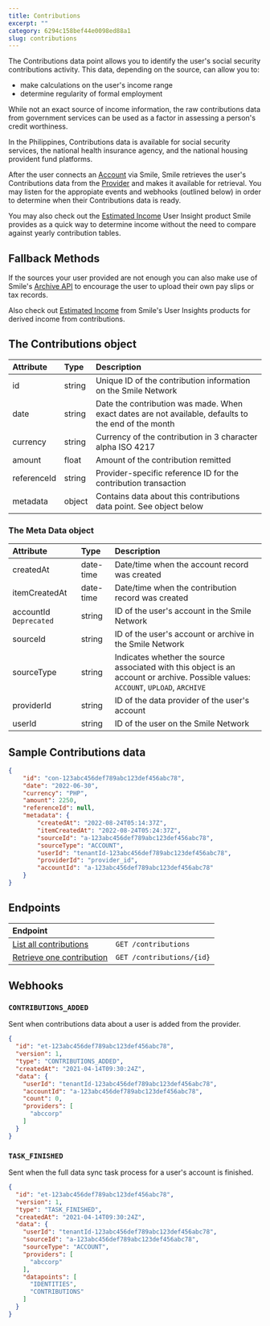 ```yaml
---
title: Contributions
excerpt: ""
category: 6294c158bef44e0098ed88a1
slug: contributions
---
```


The Contributions data point allows you to identify the user's social security contributions activity. This data, depending on the source, can allow you to:

- make calculations on the user's income range
- determine regularity of formal employment

While not an exact source of income information, the raw contributions data from government services can be used as a factor in assessing a person's credit worthiness.

In the Philippines, Contributions data is available for social security services, the national health insurance agency, and the national housing provident fund platforms.

After the user connects an [Account](/reference/accounts) via Smile, Smile retrieves the user's Contributions data from the [Provider](/reference/providers) and makes it available for retrieval. You may listen for the appropiate events and webhooks (outlined below) in order to determine when their Contributions data is ready.

You may also check out the [Estimated Income](/reference/estimated-incomes) User Insight product Smile provides as a quick way to determine income without the need to compare against yearly contribution tables.

## Fallback Methods

If the sources your user provided are not enough you can also make use of Smile's [Archive API](/reference/archives) to encourage the user to upload their own pay slips or tax records.

Also check out [Estimated Income](/reference/estimated-incomes) from Smile's User Insights products for derived income from contributions.

## The Contributions object

| Attribute  | Type   | Description |
| :--------- | :----- | :------- |
| id | string | Unique ID of the contribution information on the Smile Network |
| date | string | Date the contribution was made. When exact dates are not available, defaults to the end of the month |
| currency | string | Currency of the contribution in 3 character alpha ISO 4217 |
| amount | float | Amount of the contribution remitted |
| referenceId | string | Provider-specific reference ID for the contribution transaction |
| metadata | object | Contains data about this contributions data point. See object below |


### The Meta Data object

| Attribute  | Type   | Description |
| :--------- | :----- | :------- |
| createdAt | date-time | Date/time when the account record was created |
| itemCreatedAt | date-time | Date/time when the contribution record was created |
| accountId `Deprecated` | string | ID of the user's account in the Smile Network |
| sourceId | string | ID of the user's account or archive in the Smile Network |
| sourceType | string | Indicates whether the source associated with this object is an account or archive. Possible values: `ACCOUNT`, `UPLOAD`, `ARCHIVE` |
| providerId | string | ID of the data provider of the user's account |
| userId | string | ID of the user on the Smile Network |


## Sample Contributions data

```json
{
    "id": "con-123abc456def789abc123def456abc78",
    "date": "2022-06-30",
    "currency": "PHP",
    "amount": 2250,
    "referenceId": null,
    "metadata": {
        "createdAt": "2022-08-24T05:14:37Z",
        "itemCreatedAt": "2022-08-24T05:24:37Z",
        "sourceId": "a-123abc456def789abc123def456abc78",
        "sourceType": "ACCOUNT",
        "userId": "tenantId-123abc456def789abc123def456abc78",
        "providerId": "provider_id",
        "accountId": "a-123abc456def789abc123def456abc78"
    }
}
```

## Endpoints

| Endpoint | |
| :------- | :---- |
| [List all contributions](/reference/list-contributions) | `GET /contributions` |
| [Retrieve one contribution](/reference/get-contribution) | `GET /contributions/{id}` |

## Webhooks

### `CONTRIBUTIONS_ADDED`

Sent when contributions data about a user is added from the provider.

```json
{
  "id": "et-123abc456def789abc123def456abc78",
  "version": 1,
  "type": "CONTRIBUTIONS_ADDED",
  "createdAt": "2021-04-14T09:30:24Z",
  "data": {
    "userId": "tenantId-123abc456def789abc123def456abc78",
    "accountId": "a-123abc456def789abc123def456abc78",
    "count": 0,
    "providers": [
      "abccorp"
    ]
  }
}
```

### `TASK_FINISHED`

Sent when the full data sync task process for a user's account is finished.

```json
{
  "id": "et-123abc456def789abc123def456abc78",
  "version": 1,
  "type": "TASK_FINISHED",
  "createdAt": "2021-04-14T09:30:24Z",
  "data": {
    "userId": "tenantId-123abc456def789abc123def456abc78",
    "sourceId": "a-123abc456def789abc123def456abc78",
    "sourceType": "ACCOUNT",
    "providers": [
      "abccorp"
    ],
    "datapoints": [
      "IDENTITIES",
      "CONTRIBUTIONS"
    ]
  }
}
```
